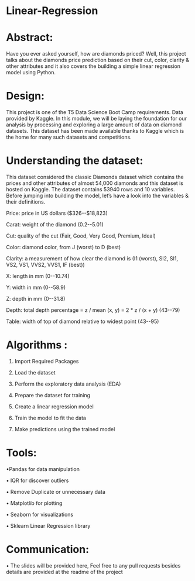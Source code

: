 # Linear-Regression
# Abstract:

Have you ever asked yourself, how are diamonds priced? Well, this project talks about the 
diamonds price prediction based on their cut, color, clarity & other attributes and it also covers 
the building a simple linear regression model using Python.

# Design:

This project is one of the T5 Data Science Boot Camp requirements. Data provided by Kaggle.
In this module, we will be laying the foundation for our analysis by processing and exploring a 
large amount of data on diamond datasets. This dataset has been made available thanks to Kaggle 
which is the home for many such datasets and competitions.

# Understanding the dataset:

This dataset considered the classic Diamonds dataset which contains the prices and other 
attributes of almost 54,000 diamonds and this dataset is hosted on Kaggle. The dataset contains 
53940 rows and 10 variables. Before jumping into building the model, let’s have a look into the 
variables & their definitions.

Price: price in US dollars (\$326--\$18,823)

Carat: weight of the diamond (0.2--5.01)

Cut: quality of the cut (Fair, Good, Very Good, Premium, Ideal)

Color: diamond color, from J (worst) to D (best)

Clarity: a measurement of how clear the diamond is (I1 (worst), SI2, SI1, VS2, 
VS1, VVS2, VVS1, IF (best))

X: length in mm (0--10.74)

Y: width in mm (0--58.9)

Z: depth in mm (0--31.8)

Depth: total depth percentage = z / mean (x, y) = 2 * z / (x + y) (43--79)

Table: width of top of diamond relative to widest point (43--95)

# Algorithms :
1. Import Required Packages
 
2. Load the dataset
 
3. Perform the exploratory data analysis (EDA)

4. Prepare the dataset for training

5. Create a linear regression model

6. Train the model to fit the data

7. Make predictions using the trained model

# Tools:
•Pandas for data manipulation

• IQR for discover outliers 

• Remove Duplicate or unnecessary data 

• Matplotlib for plotting 

• Seaborn for visualizations 

• Sklearn Linear Regression library

# Communication: 
• The slides will be 
provided here, Feel free to 
any pull requests besides 
details are provided at the 
readme of the project
